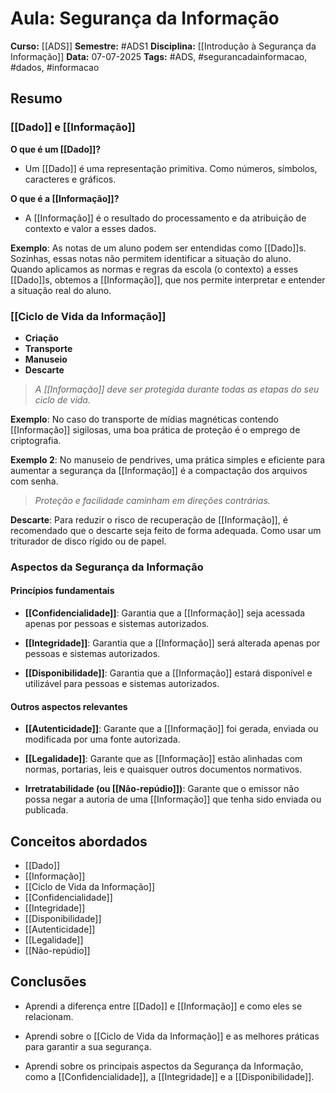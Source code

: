 # Aula: Segurança da Informação

**Curso:** [[ADS]]
**Semestre:** #ADS1
**Disciplina:** [[Introdução à Segurança da Informação]]
**Data:** 07-07-2025
**Tags:** #ADS, #segurancadainformacao, #dados, #informacao

## Resumo

### [[Dado]] e [[Informação]]

**O que é um [[Dado]]?**
- Um [[Dado]] é uma representação primitiva. Como números, símbolos, caracteres e gráficos.

**O que é a [[Informação]]?**
- A [[Informação]] é o resultado do processamento e da atribuição de contexto e valor a esses dados.

**Exemplo**: As notas de um aluno podem ser entendidas como [[Dado]]s. Sozinhas, essas notas não permitem identificar a situação do aluno. Quando aplicamos as normas e regras da escola (o contexto) a esses [[Dado]]s, obtemos a [[Informação]], que nos permite interpretar e entender a situação real do aluno.

### [[Ciclo de Vida da Informação]]

- **Criação**
- **Transporte**
- **Manuseio**
- **Descarte**

> *A [[Informação]] deve ser protegida durante todas as etapas do seu ciclo de vida.*

**Exemplo**: No caso do transporte de mídias magnéticas contendo [[Informação]] sigilosas, uma boa prática de proteção é o emprego de criptografia.

**Exemplo 2**: No manuseio de pendrives, uma prática simples e eficiente para aumentar a segurança da [[Informação]] é a compactação dos arquivos com senha.

> *Proteção e facilidade caminham em direções contrárias.*

**Descarte**: Para reduzir o risco de recuperação de [[Informação]], é recomendado que o descarte seja feito de forma adequada. Como usar um triturador de disco rígido ou de papel.

### Aspectos da Segurança da Informação

#### Princípios fundamentais

- **[[Confidencialidade]]**: Garantia que a [[Informação]] seja acessada apenas por pessoas e sistemas autorizados.

- **[[Integridade]]**: Garantia que a [[Informação]] será alterada apenas por pessoas e sistemas autorizados.

- **[[Disponibilidade]]**: Garantia que a [[Informação]] estará disponível e utilizável para pessoas e sistemas autorizados.

#### Outros aspectos relevantes

- **[[Autenticidade]]**: Garante que a [[Informação]] foi gerada, enviada ou modificada por uma fonte autorizada.

- **[[Legalidade]]**: Garante que as [[Informação]] estão alinhadas com normas, portarias, leis e quaisquer outros documentos normativos.

- **Irretratabilidade (ou [[Não-repúdio]])**: Garante que o emissor não possa negar a autoria de uma [[Informação]] que tenha sido enviada ou publicada.

## Conceitos abordados

- [[Dado]]
- [[Informação]]
- [[Ciclo de Vida da Informação]]
- [[Confidencialidade]]
- [[Integridade]]
- [[Disponibilidade]]
- [[Autenticidade]]
- [[Legalidade]]
- [[Não-repúdio]]

## Conclusões

- Aprendi a diferença entre [[Dado]] e [[Informação]] e como eles se relacionam.

- Aprendi sobre o [[Ciclo de Vida da Informação]] e as melhores práticas para garantir a sua segurança.

- Aprendi sobre os principais aspectos da Segurança da Informação, como a [[Confidencialidade]], a [[Integridade]] e a [[Disponibilidade]].